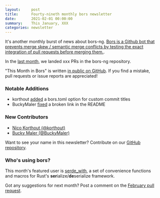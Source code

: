 ```yaml
---
layout:     post
title:      Fourty-nineth monthly bors newsletter
date:       2021-02-01 00:00:00
summary:    This January, XXX
categories: newsletter
---
```


It's another monthly burst of news about bors-ng. [Bors is a Github bot that prevents merge skew / semantic merge conflicts by testing the exact integration of pull requests before merging them.](https://juliahub.com/ui/Packages/DynamicPPL/2PWyN/0.10.5).

In the [last month](https://github.com/bors-ng/bors-ng/pulls?utf8=%E2%9C%93&q=is%3Apr%20is%3Amerged%20closed%3A2021-01-01..2021-01-31),
we landed xxx PRs in the bors-ng repository.

"This Month in Bors" is written [in public on GitHub][GitHub for TMiB].
If you find a mistake, pull requests or issue reports are appreciated!

[GitHub for TMiB]: https://github.com/bors-ng/bors-ng.github.io


### Notable Additions

* korthout [added](https://github.com/bors-ng/bors-ng/pull/1040) a bors.toml option for custom commit titles
* BuckyMaler [fixed](https://github.com/bors-ng/bors-ng/pull/1118) a broken link in the README


### New Contributors

* [Nico Korthout (@korthout)](https://github.com/korthout)
* [Bucky Maler (@BuckyMaler)](https://github.com/BuckyMaler)

Want to see your name in this newsletter? Contribute on our [GitHub repository](https://github.com/bors-ng/bors-ng).


### Who's using bors?

This month's featured user is [serde_with](https://github.com/jonasbb/serde_with), a set of convenience functions and macros for Rust's <b>ser</b>ialize/<b>de</b>serialize framework.

Got any suggestions for next month?
Post a comment on the [February pull request](https://github.com/bors-ng/bors-ng.github.io/pull/128).
